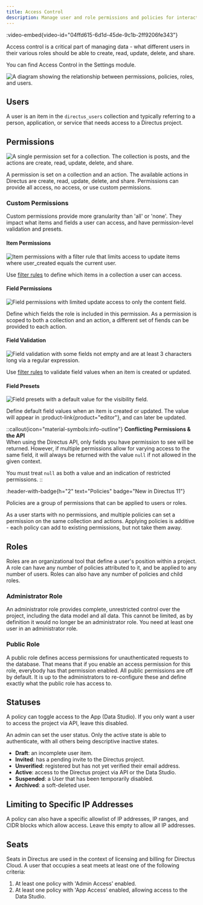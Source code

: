 ```yaml
---
title: Access Control
description: Manage user and role permissions and policies for interacting with data in Directus.
---
```


:video-embed{video-id="04ffd615-6d1d-45de-9c1b-2ff9206fe343"}

Access control is a critical part of managing data - what different users in their various roles should be able to create, read, update, delete, and share.

You can find Access Control in the Settings module.


![A diagram showing the relationship between permissions, policies, roles, and users.](https://product-team.directus.app/assets/9c4b55ec-5402-4460-a091-f22406f524e1.jpg)

## Users

A user is an item in the `directus_users` collection and typically referring to a person, application, or service that needs access to a Directus project.

## Permissions

![A single permission set for a collection. The collection is posts, and the actions are create, read, update, delete, and share.](https://product-team.directus.app/assets/e19b7b11-bf9b-4588-bbcb-17671f6aafb0.png)

A permission is set on a collection and an action. The available actions in Directus are create, read, update, delete, and share. Permissions can provide all access, no access, or use custom permissions.

### Custom Permissions

Custom permissions provide more granularity than 'all' or 'none'. They impact what items and fields a user can access, and have permission-level validation and presets.

#### Item Permissions

![Item permissions with a filter rule that limits access to update items where user_created equals the current user.](https://product-team.directus.app/assets/ca52a0bc-65a4-4b9a-92cc-86a71c3d4de6.png)

Use [filter rules](/getting-started/connect/filter-rules) to define which items in a collection a user can access.

#### Field Permissions

![Field permissions with limited update access to only the content field.](https://product-team.directus.app/assets/80ffe7d7-9a5e-4516-8768-a00c03d28613.png)

Define which fields the role is included in this permission. As a permission is scoped to both a collection and an action, a different set of fiends can be provided to each action.

#### Field Validation

![Field validation with some fields not empty and are at least 3 characters long via a regular expression.](https://product-team.directus.app/assets/3bf61316-edf3-4e87-848d-7f5225dd3ada.png)

Use [filter rules](/getting-started/connect/filter-rules) to validate field values when an item is created or updated.

#### Field Presets

![Field presets with a default value for the visibility field.](https://product-team.directus.app/assets/44e001a8-e369-43a9-82e7-b75cb74d5bff.png)

Define default field values when an item is created or updated. The value will appear in :product-link{product="editor"}, and can later be updated.

::callout{icon="material-symbols:info-outline"}
**Conflicting Permissions & the API**  
When using the Directus API, only fields you have permission to see will be returned. However, if multiple permissions allow for varying access to the same field, it will always be returned with the value `null` if not allowed in the given context.

You must treat `null` as both a value and an indication of restricted permissions.
::

:header-with-badge{h="2" text="Policies" badge="New in Directus 11"}

Policies are a group of permissions that can be applied to users or roles.

As a user starts with no permissions, and multiple policies can set a permission on the same collection and actions. Applying policies is additive - each policy can add to existing permissions, but not take them away.

## Roles

Roles are an organizational tool that define a user's position within a project. A role can have any number of policies attributed to it, and be applied to any number of users. Roles can also have any number of policies and child roles.

### Administrator Role

An administrator role provides complete, unrestricted control over the project, including the data model and all data. This cannot be limited, as by definition it would no longer be an administrator role. You need at least one user in an administrator role.

### Public Role

A public role defines access permissions for unauthenticated requests to the database. That means that if you enable an access permission for this role, everybody has that permission enabled. All public permissions are off by default. It is up to the administrators to re-configure these and define exactly what the public role has access to.

## Statuses

A policy can toggle access to the App (Data Studio). If you only want a user to access the project via API, leave this disabled.

An admin can set the user status. Only the active state is able to authenticate, with all others being descriptive inactive states.

- **Draft**: an incomplete user item.
- **Invited**: has a pending invite to the Directus project.
- **Unverified**: registered but has not yet verified their email address.
- **Active**: access to the Directus project via API or the Data Studio.
- **Suspended**: a User that has been temporarily disabled.
- **Archived**: a soft-deleted user.

## Limiting to Specific IP Addresses

A policy can also have a specific allowlist of IP addresses, IP ranges, and CIDR blocks which allow access. Leave this empty to allow all IP addresses.

## Seats

Seats in Directus are used in the context of licensing and billing for Directus Cloud. A user that occupies a seat meets at least one of the following criteria:

1. At least one policy with 'Admin Access' enabled.
2. At least one policy with 'App Access' enabled, allowing access to the Data Studio.
